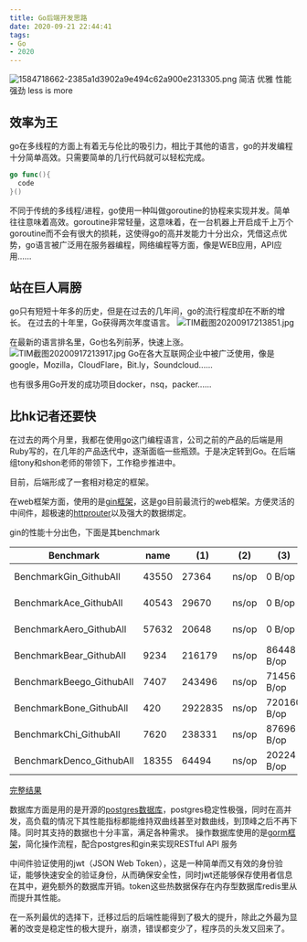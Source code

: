 ```yaml
---
title: Go后端开发思路
date: 2020-09-21 22:44:41
tags:
- Go
- 2020
---
```

![1584718662-2385a1d3902a9e494c62a900e2313305.png](https://i.loli.net/2020/09/17/KIZcWvMj4ApdJnG.png)
简洁 优雅 性能强劲 less is more
<!-- more-->
## 效率为王
go在多线程的方面上有着无与伦比的吸引力，相比于其他的语言，go的并发编程十分简单高效。只需要简单的几行代码就可以轻松完成。
```go
go func(){
  code
}()
```
不同于传统的多线程/进程，go使用一种叫做goroutine的协程来实现并发。简单往往意味着高效。goroutine非常轻量，这意味着，在一台机器上开启成千上万个goroutine而不会有很大的损耗，这使得go的高并发能力十分出众，凭借这点优势，go语言被广泛用在服务器编程，网络编程等方面，像是WEB应用，API应用......

## 站在巨人肩膀
go只有短短十年多的历史，但是在过去的几年间，go的流行程度却在不断的增长。
在过去的十年里，Go获得两次年度语言。
![TIM截图20200917213851.jpg](https://i.loli.net/2020/09/17/75FTQjtbLqsrA6f.jpg)

在最新的语言排名里，Go也名列前茅，快速上涨。
![TIM截图20200917213917.jpg](https://i.loli.net/2020/09/17/kgqGI8mQn9NB1dV.jpg)
Go在各大互联网企业中被广泛使用，像是google，Mozilla，CloudFlare，Bit.ly，Soundcloud......

也有很多用Go开发的成功项目docker，nsq，packer......

## 比hk记者还要快
在过去的两个月里，我都在使用go这门编程语言，公司之前的产品的后端是用Ruby写的，在几年的产品迭代中，逐渐面临一些瓶颈。于是决定转到Go。在后端组tony和shon老师的带领下，工作稳步推进中。

目前，后端形成了一套相对稳定的框架。

在web框架方面，使用的是[gin框架](https://github.com/gin-gonic/gin)，这是go目前最流行的web框架。方便灵活的中间件，超极速的[httprouter](https://github.com/julienschmidt/httprouter)以及强大的数据绑定。

gin的性能十分出色，下面是其benchmark

|Benchmark |name|	(1)|	(2)|	(3)|	(4)|
|---------|----|----|------|------|-------|
|BenchmarkGin_GithubAll	|43550|	27364| ns/op|	0 B/op|	0 allocs/op|
|BenchmarkAce_GithubAll|	40543|	29670| ns/op|	0 B/op|	0 allocs/op|
|BenchmarkAero_GithubAll|	57632|	20648| ns/op|	0 B/op|	0 allocs/op|
|BenchmarkBear_GithubAll|	9234|	216179| ns/op	|86448 B/op|	943 allocs/op|
|BenchmarkBeego_GithubAll	|7407	|243496 |ns/op|	71456 B/op|	609 allocs/op|
|BenchmarkBone_GithubAll|	420	|2922835| ns/op	|720160 B/op|	8620 allocs/op|
|BenchmarkChi_GithubAll	|7620|	238331 |ns/op|	87696 B/op|	609 allocs/op|
|BenchmarkDenco_GithubAll	|18355|	64494| ns/op|	20224 B/op|	167 allocs/op|

[完整结果](https://github.com/gin-gonic/gin/blob/master/BENCHMARKS.md)

数据库方面是用的是开源的[postgres数据库](https://www.postgresql.org/)，postgres稳定性极强，同时在高并发，高负载的情况下其性能指标都能维持双曲线甚至对数曲线，到顶峰之后不再下降。同时其支持的数据也十分丰富，满足各种需求。
操作数据库使用的是[gorm框架](https://github.com/go-gorm/gorm)，简化操作流程，配合postgres和gin来实现RESTful API 服务

中间件验证使用的jwt（JSON Web Token），这是一种简单而又有效的身份验证，能够快速安全的验证身份，从而确保安全性，同时jwt还能够保存使用者信息在其中，避免额外的数据库开销。token这些热数据保存在内存型数据库redis里从而提升其性能。

在一系列最优的选择下，迁移过后的后端性能得到了极大的提升，除此之外最为显著的改变是稳定性的极大提升，崩溃，错误都变少了，程序员的头发又回来了。
